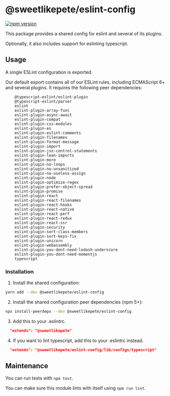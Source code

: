 # @sweetlikepete/eslint-config

[![npm version](https://badge.fury.io/js/%40sweetlikepete%2Feslint-config.svg)](https://badge.fury.io/js/%40sweetlikepete%2Feslint-config)

This package provides a shared config for eslint and several of its plugins.

Optionally, it also includes support for eslinting typescript.

## Usage

A single ESLint configuration is exported.

Our default export contains all of our ESLint rules, including ECMAScript 6+ and several plugins. It requires the following peer dependencies:

```
    @typescript-eslint/eslint-plugin
    @typescript-eslint/parser
    eslint
    eslint-plugin-array-func
    eslint-plugin-async-await
    eslint-plugin-compat
    eslint-plugin-css-modules
    eslint-plugin-es
    eslint-plugin-eslint-comments
    eslint-plugin-filenames
    eslint-plugin-format-message
    eslint-plugin-import
    eslint-plugin-jsx-control-statements
    eslint-plugin-lean-imports
    eslint-plugin-more
    eslint-plugin-no-loops
    eslint-plugin-no-unsanitized
    eslint-plugin-no-useless-assign
    eslint-plugin-node
    eslint-plugin-optimize-regex
    eslint-plugin-prefer-object-spread
    eslint-plugin-promise
    eslint-plugin-react
    eslint-plugin-react-filenames
    eslint-plugin-react-hooks
    eslint-plugin-react-native
    eslint-plugin-react-perf
    eslint-plugin-react-redux
    eslint-plugin-react-ssr
    eslint-plugin-security
    eslint-plugin-sort-class-members
    eslint-plugin-sort-keys-fix
    eslint-plugin-unicorn
    eslint-plugin-webassembly
    eslint-plugin-you-dont-need-lodash-underscore
    eslint-plugin-you-dont-need-momentjs
    typescript
```

### Installation

1. Install the shared configuration:

  ```sh
  yarn add --dev @sweetlikepete/eslint-config
  ```

2. Install the shared configuration peer dependencies (npm 5+):

  ```sh
  npx install-peerdeps --dev @sweetlikepete/eslint-config
  ```

3. Add this to your .eslintrc.

  ```json
    "extends": "@sweetlikepete"
  ```

4. If you want to lint typescript, add this to your .eslintrc instead.

  ```json
    "extends": "@sweetlikepete/eslint-config/lib/configs/typescript"
  ```

## Maintenance

You can run tests with `npm test`.

You can make sure this module lints with itself using `npm run lint`.